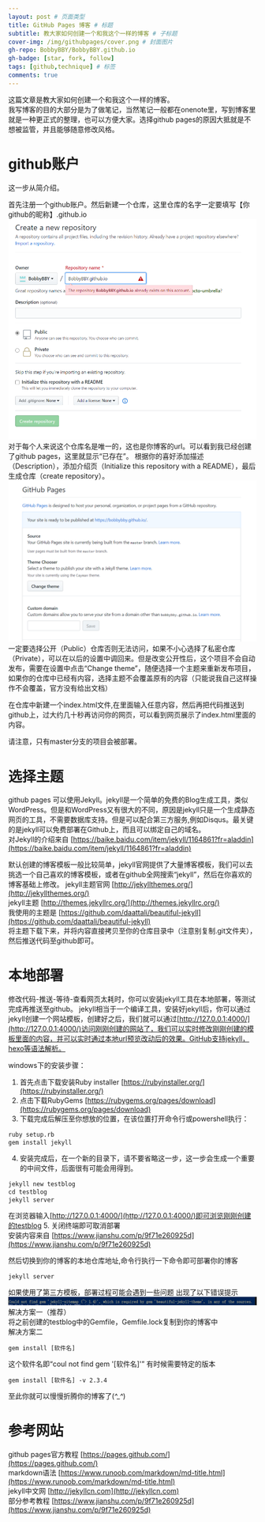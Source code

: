 ```yaml
---
layout: post # 页面类型
title: GitHub Pages 博客 # 标题
subtitle: 教大家如何创建一个和我这个一样的博客 # 子标题
cover-img: /img/githubpages/cover.png # 封面图片
gh-repo: BobbyBBY/BobbyBBY.github.io
gh-badge: [star, fork, follow]
tags: [github,technique] # 标签
comments: true
---
```

这篇文章是教大家如何创建一个和我这个一样的博客。  
我写博客的目的大部分是为了做笔记，当然笔记一般都在onenote里，写到博客里就是一种更正式的整理，也可以方便大家。选择github pages的原因大抵就是不想被监管，并且能够随意修改风格。  

# github账户
这一步从简介绍。  
  
首先注册一个github账户。然后新建一个仓库，这里仓库的名字一定要填写【你github的昵称】.github.io  
![repository](/img/githubpages/repository.png)
对于每个人来说这个仓库名是唯一的，这也是你博客的url。可以看到我已经创建了github pages，这里就显示“已存在”。
根据你的喜好添加描述（Description），添加介绍页（Initialize this repository with a README），最后生成仓库（create repository）。
![re-public](/img/githubpages/re-public.png)
一定要选择公开（Public）仓库否则无法访问，如果不小心选择了私密仓库（Private），可以在以后的设置中调回来。但是改变公开性后，这个项目不会自动发布，需要在设置中点击“Change theme”，随便选择一个主题来重新发布项目，如果你的仓库中已经有内容，选择主题不会覆盖原有的内容（只能说我自己这样操作不会覆盖，官方没有给出文档）  

在仓库中新建一个index.html文件,在里面输入任意内容，然后再把代码推送到github上，过大约几十秒再访问你的网页，可以看到网页展示了index.html里面的内容。  
  
请注意，只有master分支的项目会被部署。  

# 选择主题
github pages 可以使用Jekyll。jekyll是一个简单的免费的Blog生成工具，类似WordPress。但是和WordPress又有很大的不同，原因是jekyll只是一个生成静态网页的工具，不需要数据库支持。但是可以配合第三方服务,例如Disqus。最关键的是jekyll可以免费部署在Github上，而且可以绑定自己的域名。  
对Jekyll的介绍来自 [https://baike.baidu.com/item/jekyll/1164861?fr=aladdin](https://baike.baidu.com/item/jekyll/1164861?fr=aladdin)

默认创建的博客模板一般比较简单，jekyll官网提供了大量博客模板，我们可以去挑选一个自己喜欢的博客模板，或者在github全网搜索“jekyll”，然后在你喜欢的博客基础上修改。
jekyll主题官网 [http://jekyllthemes.org/](http://jekyllthemes.org/)  
jekyll主题 [http://themes.jekyllrc.org/](http://themes.jekyllrc.org/)  
我使用的主题是 [https://github.com/daattali/beautiful-jekyll](https://github.com/daattali/beautiful-jekyll)  
将主题下载下来，并将内容直接拷贝至你的仓库目录中（注意别复制.git文件夹），然后推送代码至github即可。

# 本地部署
修改代码-推送-等待-查看网页太耗时，你可以安装jekyll工具在本地部署，等测试完成再推送至github。
jekyll相当于一个编译工具，安装好jekyll后，你可以通过jekyll创建一个网站模板，创建好之后，我们就可以通过[http://127.0.0.1:4000/](http://127.0.0.1:4000/)访问刚刚创建的网站了，我们可以实时修改刚刚创建的模板里面的内容，并可以实时通过本地url预览改动后的效果。GitHub支持jekyll，hexo等语法解析。  
  
windows下的安装步骤：
1. 首先点击下载安装Ruby installer [https://rubyinstaller.org/](https://rubyinstaller.org/)
2. 点击下载RubyGems [https://rubygems.org/pages/download](https://rubygems.org/pages/download)
3. 下载完成后解压至你想放的位置，在该位置打开命令行或powershell执行：
```
ruby setup.rb
gem install jekyll
```
4. 安装完成后，在一个新的目录下，请不要省略这一步，这一步会生成一个重要的中间文件，后面很有可能会用得到。  
```
jekyll new testblog
cd testblog
jekyll server
```
在浏览器输入[http://127.0.0.1:4000/](http://127.0.0.1:4000/)即可浏览刚刚创建的testblog
5. 关闭终端即可取消部署  
安装内容来自 [https://www.jianshu.com/p/9f71e260925d](https://www.jianshu.com/p/9f71e260925d)

然后切换到你的博客的本地仓库地址,命令行执行一下命令即可部署你的博客
```
jekyll server
```

如果使用了第三方模板，部署过程可能会遇到一些问题
出现了以下错误提示
![error](/img/githubpages/error.png)
解决方案一（推荐）  
将之前创建的testblog中的Gemfile，Gemfile.lock复制到你的博客中  
解决方案二  
```
gem install [软件名]
```
这个软件名即“coul not find gem '[软件名]'”
有时候需要特定的版本
```
gem install [软件名] -v 2.3.4
```
至此你就可以慢慢折腾你的博客了(*^_^*)

# 参考网站
github pages官方教程 [https://pages.github.com/](https://pages.github.com/)  
markdown语法 [https://www.runoob.com/markdown/md-title.html](https://www.runoob.com/markdown/md-title.html)  
jekyll中文网 [http://jekyllcn.com](http://jekyllcn.com)  
部分参考教程 [https://www.jianshu.com/p/9f71e260925d](https://www.jianshu.com/p/9f71e260925d)  